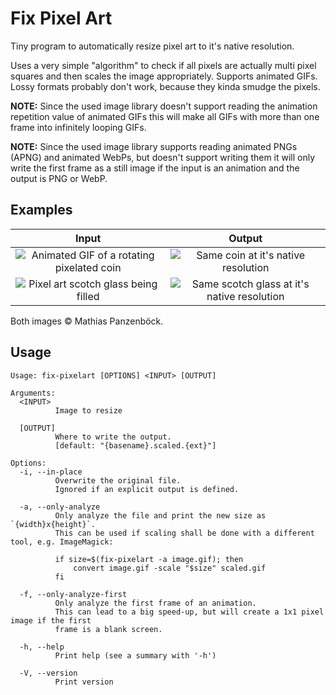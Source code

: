 # Fix Pixel Art

Tiny program to automatically resize pixel art to it's native resolution.

Uses a very simple "algorithm" to check if all pixels are actually multi pixel
squares and then scales the image appropriately. Supports animated GIFs. Lossy
formats probably don't work, because they kinda smudge the pixels.

**NOTE:** Since the used image library doesn't support reading the animation
repetition value of animated GIFs this will make all GIFs with more than one
frame into infinitely looping GIFs.

**NOTE:** Since the used image library supports reading animated PNGs (APNG)
and animated WebPs, but doesn't support writing them it will only write the
first frame as a still image if the input is an animation and the output is
PNG or WebP.

## Examples

| Input | Output |
|:-:|:-:|
| ![Animated GIF of a rotating pixelated coin](https://i.imgur.com/rDBpFfX.gif) | ![Same coin at it's native resolution](https://i.imgur.com/VQdh4aT.gif) |
| ![Pixel art scotch glass being filled](https://i.imgur.com/UMQFFNO.gif) | ![Same scotch glass at it's native resolution](https://i.imgur.com/PgYFKJr.gif) |

Both images &copy; Mathias Panzenböck.

## Usage

```plain
Usage: fix-pixelart [OPTIONS] <INPUT> [OUTPUT]

Arguments:
  <INPUT>
          Image to resize

  [OUTPUT]
          Where to write the output.
          [default: "{basename}.scaled.{ext}"]

Options:
  -i, --in-place
          Overwrite the original file.
          Ignored if an explicit output is defined.

  -a, --only-analyze
          Only analyze the file and print the new size as `{width}x{height}`.
          This can be used if scaling shall be done with a different tool, e.g. ImageMagick:
          
          if size=$(fix-pixelart -a image.gif); then
              convert image.gif -scale "$size" scaled.gif
          fi

  -f, --only-analyze-first
          Only analyze the first frame of an animation.
          This can lead to a big speed-up, but will create a 1x1 pixel image if the first
          frame is a blank screen.

  -h, --help
          Print help (see a summary with '-h')

  -V, --version
          Print version
```

